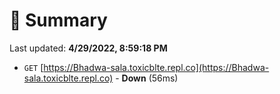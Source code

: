 # 📖 Summary
Last updated: **4/29/2022, 8:59:18 PM**

- `GET` [https://Bhadwa-sala.toxicblte.repl.co](https://Bhadwa-sala.toxicblte.repl.co) - **Down** (56ms)
